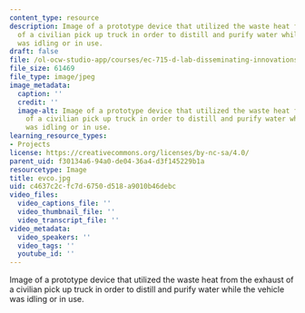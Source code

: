 ```yaml
---
content_type: resource
description: Image of a prototype device that utilized the waste heat from the exhaust
  of a civilian pick up truck in order to distill and purify water while the vehicle
  was idling or in use.
draft: false
file: /ol-ocw-studio-app/courses/ec-715-d-lab-disseminating-innovations-for-the-common-good-spring-2007/c4637c2cfc7d6750d518a9010b46debc_evco.jpg
file_size: 61469
file_type: image/jpeg
image_metadata:
  caption: ''
  credit: ''
  image-alt: Image of a prototype device that utilized the waste heat from the exhaust
    of a civilian pick up truck in order to distill and purify water while the vehicle
    was idling or in use.
learning_resource_types:
- Projects
license: https://creativecommons.org/licenses/by-nc-sa/4.0/
parent_uid: f30134a6-94a0-de04-36a4-d3f145229b1a
resourcetype: Image
title: evco.jpg
uid: c4637c2c-fc7d-6750-d518-a9010b46debc
video_files:
  video_captions_file: ''
  video_thumbnail_file: ''
  video_transcript_file: ''
video_metadata:
  video_speakers: ''
  video_tags: ''
  youtube_id: ''
---
```

Image of a prototype device that utilized the waste heat from the exhaust of a civilian pick up truck in order to distill and purify water while the vehicle was idling or in use.